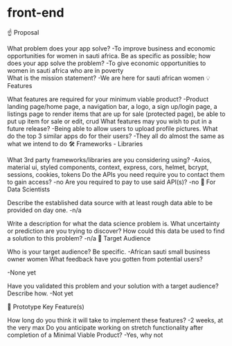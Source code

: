 # front-end

☝️ Proposal

What problem does your app solve?
  -To improve business and economic opportunities for women in sauti africa.
Be as specific as possible; how does your app solve the problem?
	-To give economic opportunities to women in sauti africa who are in poverty  
What is the mission statement?
	-We are here for sauti african women 
💡 Features

What features are required for your minimum viable product?
	-Product landing page/home page, a navigation bar, a logo, a sign up/login page, a listings page to render items that are up for sale (protected page), be able to put up item for sale or edit, crud
What features may you wish to put in a future release?
	-Being able to allow users to upload profile pictures. 
What do the top 3 similar apps do for their users?
	-They all do almost the same as what we intend to do
🛠 Frameworks - Libraries

What 3rd party frameworks/libraries are you considering using?
	-Axios, material ui, styled components, context, express, cors, helmet, bcrypt, sessions, cookies, tokens
Do the APIs you need require you to contact them to gain access?
	-no
Are you required to pay to use said API(s)?
	-no
🧮 For Data Scientists

Describe the established data source with at least rough data able to be provided on day one.
-n/a

Write a description for what the data science problem is. What uncertainty or prediction are you trying to discover? How could this data be used to find a solution to this problem?
	-n/a
🎯 Target Audience

Who is your target audience? Be specific.
	-African sauti small business owner women
What feedback have you gotten from potential users?


-None yet

Have you validated this problem and your solution with a target audience? Describe how.
	-Not yet 
	

🔑 Prototype Key Feature(s)

How long do you think it will take to implement these features?
	-2 weeks, at the very max
Do you anticipate working on stretch functionality after completion of a Minimal Viable Product?
	-Yes, why not 
